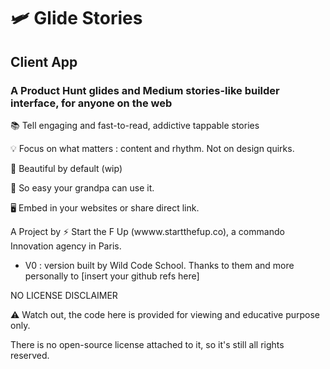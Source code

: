 # 🛩 Glide Stories

## Client App

### A Product Hunt glides and Medium stories-like builder interface, for anyone on the web

  📚 Tell engaging and fast-to-read, addictive tappable stories

  💡 Focus on what matters : content and rhythm. Not on design quirks.

  🌷 Beautiful by default (wip)

  👊 So easy your grandpa can use it.

  🖥 Embed in your websites or share direct link.

A Project by ⚡️ Start the F Up (wwww.startthefup.co), a commando Innovation agency in Paris.

* V0 : version built by Wild Code School. Thanks to them and more personally to [insert your github refs here]


NO LICENSE DISCLAIMER

⚠️ Watch out, the code here is provided for viewing and educative purpose only. 

There is no open-source license attached to it, so it's still all rights reserved.
